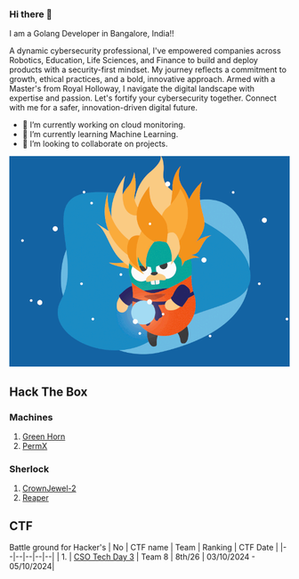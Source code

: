 ### Hi there 👋
I am a Golang Developer in Bangalore, India!!

A dynamic cybersecurity professional, I've empowered companies across Robotics, Education, Life Sciences, and Finance to build and deploy products with a security-first mindset. My journey reflects a commitment to growth, ethical practices, and a bold, innovative approach. Armed with a Master's from Royal Holloway, I navigate the digital landscape with expertise and passion. Let's fortify your cybersecurity together. Connect with me for a safer, innovation-driven digital future.

- 🔭 I’m currently working on cloud monitoring.
- 🌱 I’m currently learning Machine Learning.
- 👯 I’m looking to collaborate on projects. 

![gopher](./Power-up-gopher.gif)

## Hack The Box 
### Machines  
1. [Green Horn](https://www.hackthebox.com/achievement/machine/1477248/617)
2. [PermX ](https://www.hackthebox.com/achievement/machine/1477248/613)
### Sherlock 
1. [CrownJewel-2](https://labs.hackthebox.com/achievement/sherlock/1477248/750)
2. [Reaper](https://labs.hackthebox.com/achievement/sherlock/1477248/749)

## CTF 
Battle ground for Hacker's 
| No | CTF name | Team | Ranking | CTF Date |
|--|--|--|--|--|
| 1. | [CSO Tech Day 3](Cert/Certificate-MeghVShetty.pdf) | Team 8 | 8th/26 | 03/10/2024 - 05/10/2024|
